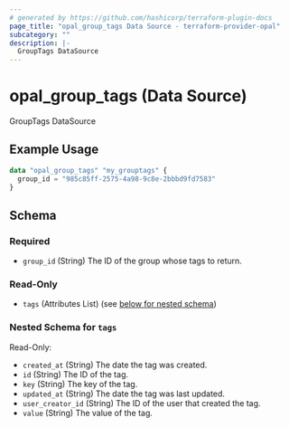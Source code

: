 ```yaml
---
# generated by https://github.com/hashicorp/terraform-plugin-docs
page_title: "opal_group_tags Data Source - terraform-provider-opal"
subcategory: ""
description: |-
  GroupTags DataSource
---
```


# opal_group_tags (Data Source)

GroupTags DataSource

## Example Usage

```terraform
data "opal_group_tags" "my_grouptags" {
  group_id = "985c85ff-2575-4a98-9c8e-2bbbd9fd7583"
}
```

<!-- schema generated by tfplugindocs -->
## Schema

### Required

- `group_id` (String) The ID of the group whose tags to return.

### Read-Only

- `tags` (Attributes List) (see [below for nested schema](#nestedatt--tags))

<a id="nestedatt--tags"></a>
### Nested Schema for `tags`

Read-Only:

- `created_at` (String) The date the tag was created.
- `id` (String) The ID of the tag.
- `key` (String) The key of the tag.
- `updated_at` (String) The date the tag was last updated.
- `user_creator_id` (String) The ID of the user that created the tag.
- `value` (String) The value of the tag.


